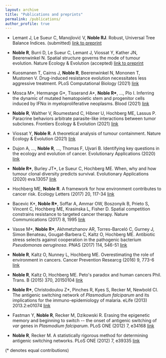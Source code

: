 ```yaml
---
layout: archive
title: "Publications and preprints"
permalink: /publications/
author_profile: true
---
```


* Lemant J, Le Sueur C, Manojlović V, **Noble RJ**.
Robust, Universal Tree Balance Indices.
(submitted) [link to preprint](https://www.biorxiv.org/content/10.1101/2021.08.25.457695v2)

* **Noble R**, Burri D, Le Sueur C, Lemant J, Viossat Y, Kather JN, Beerenwinkel N.
Spatial structure governs the mode of tumour evolution.
Nature Ecology &amp; Evolution (accepted) [link to preprint](https://www.biorxiv.org/content/10.1101/586735v1)

* Kuosmanen T, Cairns J, **Noble R**, Beerenwinkel N, Mononen T, Mustonen V.
Drug-induced resistance evolution necessitates less aggressive treatment.
PLoS Computational Biology (2021) [link](https://journals.plos.org/ploscompbiol/article?id=10.1371/journal.pcbi.1009418)

* Mosca M\*, Hermange G\*, Tisserand A\*, **Noble R\***, ..., Plo I.
Inferring the dynamic of mutated hematopoietic stem and progenitor cells induced by IFNα in myeloproliferative neoplasms.
Blood (2021) [link](https://doi.org/10.1182/blood.2021010986)

* **Noble R**, Walther V, Roumestand C, Hibner U, Hochberg ME, Lassus P.
Paracrine behaviors arbitrate parasite-like interactions between tumor subclones.
Frontiers Ecology &amp; Evolution (2021) [link](https://doi.org/10.3389/fevo.2021.675638)

* Viossat Y, **Noble R**.
A theoretical analysis of tumour containment.
Nature Ecology &amp; Evolution (2021) [link](https://doi.org/10.1038/s41559-021-01428-w)

* Dujon A, ..., **Noble R**, ..., Thomas F, Ujvari B.
Identifying key questions in the ecology and evolution of cancer.
Evolutionary Applications (2020) [link](https://onlinelibrary.wiley.com/doi/abs/10.1111/eva.13190)

* **Noble R\***, Burley JT\*, Le Sueur C, Hochberg ME.
When, why and how tumour clonal diversity predicts survival.
Evolutionary Applications (2020) eva.13057 [link](https://doi.org/10.1111/eva.13057)

* Hochberg ME, **Noble R**.
A framework for how environment contributes to cancer risk.
Ecology Letters (2017) 20, 117-34 [link](https://onlinelibrary.wiley.com/doi/full/10.1111/ele.12726)

*	Bacevic K\*, **Noble R\***, Soffar A, Ammar OW, Boszonyik B, Prieto S, Vincent C, Hochberg ME, Krasinska L, Fisher D.
Spatial competition constrains resistance to targeted cancer therapy.
Nature Communications (2017) 8, 1995 [link](https://www.nature.com/articles/s41467-017-01516-1)

* Vasse M\*, **Noble R\***, Akhmetzhanov AR, Torres-Barceló C, Gurney J, Simon Benateau, Gougat-Barbera C, Kaltz O, Hochberg ME.
Antibiotic stress selects against cooperation in the pathogenic bacterium *Pseudomonas aeruginosa*.
PNAS (2017) 114, 546-51 [link](https://www.pnas.org/content/114/3/546)

* **Noble R**, Kaltz O, Nunney L, Hochberg ME.
Overestimating the role of environment in cancers.
Cancer Prevention Researcg (2016) 9, 773-6 [link](https://cancerpreventionresearch.aacrjournals.org/content/9/10/773)

* **Noble R**, Kaltz O, Hochberg ME.
Peto's paradox and human cancers
Phil. Trans. B (2015) 370, 20150104 [link](https://royalsocietypublishing.org/doi/10.1098/rstb.2015.0104)

* **Noble R\***, Christodoulou Z\*, Pinches R, Kyes S, Recker M, Newbold CI.
The antigenic switching network of *Plasmodium falciparum* and its implications for the immuno-epidemiology of malaria.
eLife (2013) 2013.2:e01074 [link](https://elifesciences.org/articles/01074)

* Fastman Y, **Noble R**, Recker M, Dzikowski R.
Erasing the epigenetic memory and beginning to switch -- the onset of antigenic switching of *var* genes in *Plasmodium falciparum*.
PLoS ONE (2012) 7, e34168 [link](https://journals.plos.org/plosone/article?id=10.1371/journal.pone.0034168)

* **Noble R**, Recker M.
A statistically rigorous method for determining antigenic switching networks.
PLoS ONE (2012) 7, e39335 [link](https://journals.plos.org/plosone/article?id=10.1371/journal.pone.0039335)

(* denotes equal contributions)


